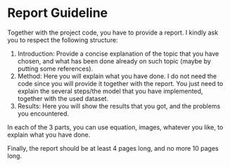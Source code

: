 # Report Guideline

Together with the project code, you have to provide a report. I kindly ask you to respect the following structure:

1. Introduction: Provide a concise explanation of the topic that you have chosen, and what has been done already on such topic (maybe by putting some references).
2. Method: Here you will explain what you have done. I do not need the code since you will provide it together with the report. You just need to explain the several steps/the model that you have implemented, together with the used dataset.
3. Results: Here you will show the results that you got, and the problems you encountered.

In each of the 3 parts, you can use equation, images, whatever you like, to explain what you have done.

Finally, the report should be at least 4 pages long, and no more 10 pages long.
